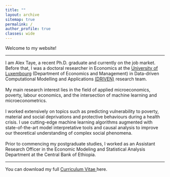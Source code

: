 ```yaml
---
title: ""
layout: archive
sitemap: true
permalink: /
author_profile: true
classes: wide
---
```


Welcome to my website!

***

I am Alex Taye, a recent Ph.D. graduate and currently on the job market. Before that, I was a doctoral researcher in Economics at the <a href="https://wwwen.uni.lu/fdef/department_of_economics_and_management/"> University of Luxembourg</a> (Department of Economics and Management) in Data-driven Computational Modelling and Applications <a href="https://driven.uni.lu/team/"> (DRIVEN)</a> research team.
<br>
<br>
My main research interest lies in the field of applied microeconomics, poverty, labour economics, and the intersection of machine learning and microeconometrics.
<br>
<br>
I worked extensively on topics such as predicting vulnerability to poverty, material and social deprivations and protective behaviours during a health crisis. I use cutting-edge machine learning algorithms augmented with state-of-the-art model
interpretative tools and causal analysis to improve our theoretical understanding of complex social phenomena.
<br>
<br>
Prior to commencing my postgraduate studies, I worked as an Assistant Research Officer in the Economic Modeling and Statistical Analysis Department at the Central Bank of Ethiopia.
 
 ***
 
<i class='fas fa-download' style='font-size:18px'></i> You can download my full <a target="_blank" href="/_pages/Taye_cv.pdf">Curriculum Vitae <i class="far fa-file-pdf"></i></a> here.
 
